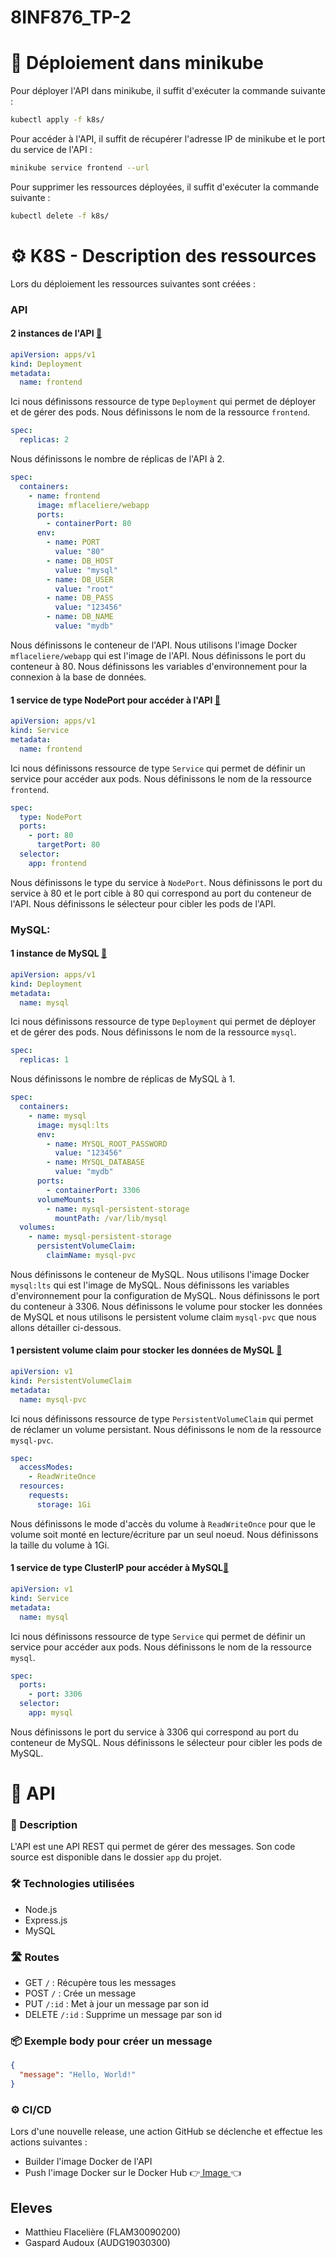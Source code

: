 # 8INF876_TP-2

# 🚀 Déploiement dans minikube

Pour déployer l'API dans minikube, il suffit d'exécuter la commande suivante :

```bash
kubectl apply -f k8s/
```

Pour accéder à l'API, il suffit de récupérer l'adresse IP de minikube et le port du service de l'API :

```bash
minikube service frontend --url
```

Pour supprimer les ressources déployées, il suffit d'exécuter la commande suivante :

```bash
kubectl delete -f k8s/
```

# ⚙️ K8S - Description des ressources

Lors du déploiement les ressources suivantes sont créées :

### API

#### 2 instances de l'API [📄](https://github.com/MatthieuFlaceliere/8INF876_TP-2/blob/main/k8s/03-frontend-deployment.yaml)

```yaml
apiVersion: apps/v1
kind: Deployment
metadata:
  name: frontend
```

Ici nous définissons ressource de type `Deployment` qui permet de déployer et de gérer des pods. Nous définissons le nom de la ressource `frontend`.

```yaml
spec:
  replicas: 2
```

Nous définissons le nombre de réplicas de l'API à 2.

```yaml
spec:
  containers:
    - name: frontend
      image: mflaceliere/webapp
      ports:
        - containerPort: 80
      env:
        - name: PORT
          value: "80"
        - name: DB_HOST
          value: "mysql"
        - name: DB_USER
          value: "root"
        - name: DB_PASS
          value: "123456"
        - name: DB_NAME
          value: "mydb"
```

Nous définissons le conteneur de l'API. Nous utilisons l'image Docker `mflaceliere/webapp` qui est l'image de l'API. Nous définissons le port du conteneur à 80. Nous définissons les variables d'environnement pour la connexion à la base de données.

#### 1 service de type NodePort pour accéder à l'API [📄](https://github.com/MatthieuFlaceliere/8INF876_TP-2/blob/main/k8s/04-frontend-service.yaml)

```yaml
apiVersion: apps/v1
kind: Service
metadata:
  name: frontend
```

Ici nous définissons ressource de type `Service` qui permet de définir un service pour accéder aux pods. Nous définissons le nom de la ressource `frontend`.

```yaml
spec:
  type: NodePort
  ports:
    - port: 80
      targetPort: 80
  selector:
    app: frontend
```

Nous définissons le type du service à `NodePort`. Nous définissons le port du service à 80 et le port cible à 80 qui correspond au port du conteneur de l'API. Nous définissons le sélecteur pour cibler les pods de l'API.

### MySQL:

#### 1 instance de MySQL [📄](https://github.com/MatthieuFlaceliere/8INF876_TP-2/blob/main/k8s/01-mysql-deployment.yaml)

```yaml
apiVersion: apps/v1
kind: Deployment
metadata:
  name: mysql
```

Ici nous définissons ressource de type `Deployment` qui permet de déployer et de gérer des pods. Nous définissons le nom de la ressource `mysql`.

```yaml
spec:
  replicas: 1
```

Nous définissons le nombre de réplicas de MySQL à 1.

```yaml
spec:
  containers:
    - name: mysql
      image: mysql:lts
      env:
        - name: MYSQL_ROOT_PASSWORD
          value: "123456"
        - name: MYSQL_DATABASE
          value: "mydb"
      ports:
        - containerPort: 3306
      volumeMounts:
        - name: mysql-persistent-storage
          mountPath: /var/lib/mysql
  volumes:
    - name: mysql-persistent-storage
      persistentVolumeClaim:
        claimName: mysql-pvc
```

Nous définissons le conteneur de MySQL. Nous utilisons l'image Docker `mysql:lts` qui est l'image de MySQL. Nous définissons les variables d'environnement pour la configuration de MySQL. Nous définissons le port du conteneur à 3306. Nous définissons le volume pour stocker les données de MySQL et nous utilisons le persistent volume claim `mysql-pvc` que nous allons détailler ci-dessous.

#### 1 persistent volume claim pour stocker les données de MySQL [📄](https://github.com/MatthieuFlaceliere/8INF876_TP-2/blob/main/k8s/00-mysql-pvc.yaml)

```yaml
apiVersion: v1
kind: PersistentVolumeClaim
metadata:
  name: mysql-pvc
```

Ici nous définissons ressource de type `PersistentVolumeClaim` qui permet de réclamer un volume persistant. Nous définissons le nom de la ressource `mysql-pvc`.

```yaml
spec:
  accessModes:
    - ReadWriteOnce
  resources:
    requests:
      storage: 1Gi
```

Nous définissons le mode d'accès du volume à `ReadWriteOnce` pour que le volume soit monté en lecture/écriture par un seul noeud. Nous définissons la taille du volume à 1Gi.

#### 1 service de type ClusterIP pour accéder à MySQL[📄](https://github.com/MatthieuFlaceliere/8INF876_TP-2/blob/main/k8s/02-mysql-service.yaml)

```yaml
apiVersion: v1
kind: Service
metadata:
  name: mysql
```

Ici nous définissons ressource de type `Service` qui permet de définir un service pour accéder aux pods. Nous définissons le nom de la ressource `mysql`.

```yaml
spec:
  ports:
    - port: 3306
  selector:
    app: mysql
```

Nous définissons le port du service à 3306 qui correspond au port du conteneur de MySQL. Nous définissons le sélecteur pour cibler les pods de MySQL.

# 📝 API

### 📄 Description

L'API est une API REST qui permet de gérer des messages. Son code source est disponible dans le dossier `app` du projet.

### 🛠️ Technologies utilisées

- Node.js
- Express.js
- MySQL

### 🛣️ Routes

- GET `/` : Récupère tous les messages
- POST `/` : Crée un message
- PUT `/:id` : Met à jour un message par son id
- DELETE `/:id` : Supprime un message par son id

### 📦 Exemple body pour créer un message

```json
{
  "message": "Hello, World!"
}
```

### ⚙️ CI/CD

Lors d'une nouvelle release, une action GitHub se déclenche et effectue les actions suivantes :

- Builder l'image Docker de l'API
- Push l'image Docker sur le Docker Hub 👉[ Image ](https://hub.docker.com/repository/docker/mflaceliere/webapp)👈


## Eleves

- Matthieu Flacelière (FLAM30090200)
- Gaspard Audoux (AUDG19030300)
